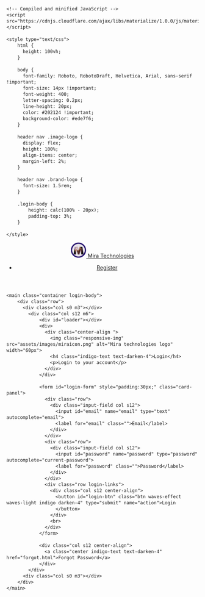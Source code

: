 <!DOCTYPE html>
<html>
<head>
	<title></title>
	<!-- Compiled and minified CSS -->
    <link rel="stylesheet" href="https://cdnjs.cloudflare.com/ajax/libs/materialize/1.0.0/css/materialize.min.css">

    <!-- Compiled and minified JavaScript -->
    <script src="https://cdnjs.cloudflare.com/ajax/libs/materialize/1.0.0/js/materialize.min.js"></script>

    <style type="text/css">
    	html {
		  height: 100vh;
		}

		body {
		  font-family: Roboto, RobotoDraft, Helvetica, Arial, sans-serif !important;
		  font-size: 14px !important;
		  font-weight: 400;
		  letter-spacing: 0.2px;
		  line-height: 20px;
		  color: #202124 !important;
		  background-color: #ede7f6;
		}

		header nav .image-logo {
		  display: flex;
		  height: 100%;
		  align-items: center;
		  margin-left: 2%;
		}

		header nav .brand-logo {
		  font-size: 1.5rem;
		}

		.login-body {
		    height: calc(100% - 20px);
		    padding-top: 3%;
		}

    </style>
</head>
<body>
	<header>
	    <nav>
	      <div class="nav-wrapper indigo darken-4">
	        <a href="index.html" class="brand-logo left image-logo p-1"><img class="responsive-img" src="assets/images/miraicon.png" alt="Mira technologies logo" width="40px"> Mira Technologies</a>
	        <ul class="right">
	          <li><a href="index.html" class="right-pd-50">Register</a></li>
	        </ul>
	      </div>
	    </nav>
	</header>

	<main class="container login-body">
	    <div class="row">
	      <div class="col s0 m3"></div>
	      	<div class="col s12 m6">
	        	<div id="loader"></div>
		        <div>
		          <div class="center-align ">
		            <img class="responsive-img" src="assets/images/miraicon.png" alt="Mira technologies logo" width="60px">
		            <h4 class="indigo-text text-darken-4">Login</h4>
		            <p>Login to your account</p>
		          </div>
		        </div>

		        <form id="login-form" style="padding:30px;" class="card-panel">
		          <div class="row">
		            <div class="input-field col s12">
		              <input id="email" name="email" type="text" autocomplete="email">
		              <label for="email" class="">Email</label>
		            </div>
		          </div>
		          <div class="row">
		            <div class="input-field col s12">
		              <input id="password" name="password" type="password" autocomplete="current-password">
		              <label for="password" class="">Password</label>
		            </div>
		          </div>
		          <div class="row login-links">
		            <div class="col s12 center-align">
		              <button id="login-btn" class="btn waves-effect waves-light indigo darken-4" type="submit" name="action">Login
		              </button>
		            </div>
		            <br>
		          </div>
		        </form>

		        <div class="col s12 center-align">
		          <a class="center indigo-text text-darken-4" href="forgot.html">Forgot Password</a>
		        </div>
	      	</div>
	      <div class="col s0 m3"></div>
	    </div>
  	</main>
</body>
</html>